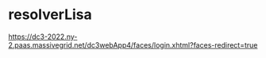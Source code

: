 # resolverLisa

<a target="_blank" rel="noopener noreferrer" href="https://dc3-2022.ny-2.paas.massivegrid.net/dc3webApp4/faces/login.xhtml?faces-redirect=true" class="ck-link_selected">https://dc3-2022.ny-2.paas.massivegrid.net/dc3webApp4/faces/login.xhtml?faces-redirect=true</a>
